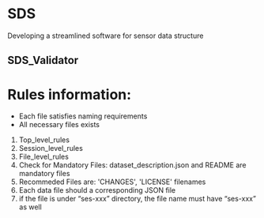 # SDS
Developing a streamlined software for sensor data structure
## SDS_Validator 
# Rules information:
-	Each file satisfies naming requirements
-	All necessary files exists
1. Top_level_rules    
2. Session_level_rules
3. File_level_rules
4. Check for Mandatory Files: dataset_description.json and README are mandatory files
5. Recommeded Files are: 'CHANGES', 'LICENSE' filenames
6. Each data file should a corresponding JSON file
7. if the file is under “ses-xxx” directory, the file name must have “ses-xxx” as well
